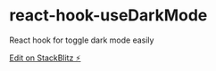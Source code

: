# react-hook-useDarkMode

React hook for toggle dark mode easily

[Edit on StackBlitz ⚡️](https://stackblitz.com/edit/react-hook-usedarkmode)
